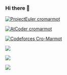 ### Hi there 👋

[![ProjectEuler cromarmot](https://projecteuler.net/profile/cromarmot.png)](https://projecteuler.net/progress=cromarmot)

[![AtCoder cromarmot](https://atrating.baoshuo.dev/rating?username=cromarmot)](https://atcoder.jp/users/cromarmot)

[![Codeforces Cro-Marmot](https://crackersamdjam.ca/badges/Codeforces/Cro-Marmot)](https://codeforces.com/profile/Cro-Marmot)

<a href="https://wakatime.com/@Cromarmot"><img src="https://wakatime.com/share/@Cromarmot/9958435e-53b4-4111-a739-951d840198ee.png" /></a>

<a href="https://wakatime.com/@Cromarmot"><img src="https://wakatime.com/share/@Cromarmot/12293e62-6d28-4a07-b10e-6907ac7d9754.png" /></a>

<a href="https://wakatime.com/@Cromarmot"><img src="https://wakatime.com/share/@Cromarmot/78474b13-1305-47ce-b3c7-5b287f82f0a2.png" /></a>

<!--
old url = https://cfrating.ihcr.top/?user=Cro-Marmot

**CroMarmot/CroMarmot** is a ✨ _special_ ✨ repository because its `README.md` (this file) appears on your GitHub profile.

Here are some ideas to get you started:

- 🔭 I’m currently working on ...
- 🌱 I’m currently learning ...
- 👯 I’m looking to collaborate on ...
- 🤔 I’m looking for help with ...
- 💬 Ask me about ...
- 📫 How to reach me: ...
- 😄 Pronouns: ...
- ⚡ Fun fact: ...
-->
